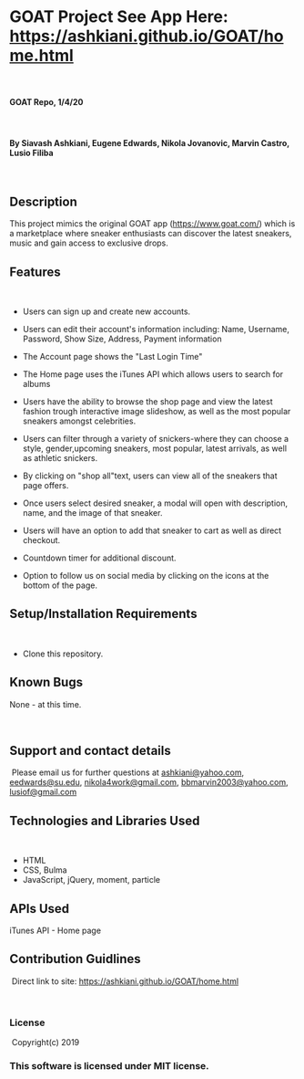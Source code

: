 # GOAT Project See App Here: https://ashkiani.github.io/GOAT/home.html
​
#### GOAT Repo, 1/4/20
​
#### By Siavash Ashkiani, Eugene Edwards, Nikola Jovanovic, Marvin Castro, Lusio Filiba

​
## Description
This project mimics the original GOAT app (https://www.goat.com/) which is a marketplace where sneaker enthusiasts can discover the latest sneakers, music and gain access to exclusive drops.

## Features
​
* Users can sign up and create new accounts.
* Users can edit their account's information including: Name, Username, Password, Show Size, Address, Payment information
* The Account page shows the "Last Login Time"
* The Home page uses the iTunes API which allows users to search for albums

* Users have the ability to browse the shop page and view the latest fashion trough interactive image slideshow, as well as the most popular sneakers amongst celebrities.
*  Users can filter through a variety of snickers-where they can choose a style, gender,upcoming sneakers, most popular, latest arrivals, as well as athletic snickers.
* By clicking on "shop all"text, users can view all of the sneakers that page offers.
* Once users select desired sneaker, a modal will open with description, name, and the image of that sneaker.
* Users will have an option to add that sneaker to cart as well as direct checkout.
* Countdown timer for additional discount. 
* Option to follow us on social media by clicking on the icons at the bottom of the page.




## Setup/Installation Requirements
​
* Clone this repository.
​
​
## Known Bugs

None - at this time​.

​
## Support and contact details
​
​Please email us for further questions at ashkiani@yahoo.com, eedwards@su.edu, nikola4work@gmail.com, bbmarvin2003@yahoo.com, lusiof@gmail.com
​
## Technologies and Libraries Used
​
* HTML
​
* CSS, Bulma
​
* JavaScript, jQuery, moment, particle

## APIs Used

iTunes API - Home page
​
## Contribution Guidlines 
​
Direct link to site: https://ashkiani.github.io/GOAT/home.html

​
### License
​
Copyright(c) 2019 
​
### This software is licensed under MIT license.
